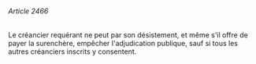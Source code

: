 ###### Article 2466

Le créancier requérant ne peut par son désistement, et même s'il offre de payer la surenchère, empêcher l'adjudication publique, sauf si tous les autres créanciers inscrits y consentent.

